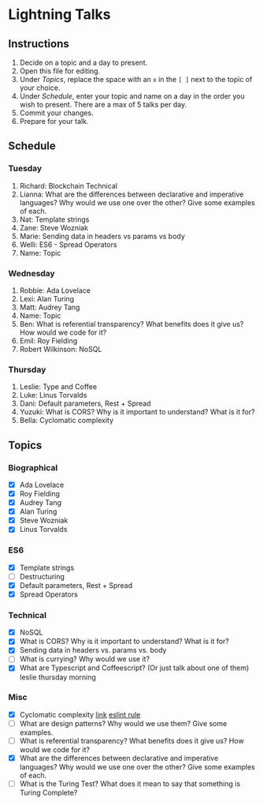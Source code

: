 # Lightning Talks

## Instructions

1. Decide on a topic and a day to present.
2. Open this file for editing.
3. Under _Topics_, replace the space with an `x` in the `[ ]` next to the topic of your choice.
4. Under _Schedule_, enter your topic and name on a day in the order you wish to present. There are a max of 5 talks per day.
5. Commit your changes.
6. Prepare for your talk.


## Schedule

### Tuesday

1. Richard: Blockchain Technical
2. Lianna: What are the differences between declarative and imperative languages? Why would we use one over the other? Give some examples of each.
3. Nat: Template strings
4. Zane: Steve Wozniak
5. Marie: Sending data in headers vs params vs body
6. Welli: ES6 - Spread Operators
7. Name: Topic


### Wednesday

1. Robbie: Ada Lovelace
2. Lexi: Alan Turing
3. Matt: Audrey Tang
4. Name: Topic
5. Ben: What is referential transparency? What benefits does it give us? How would we code for it?
6. Emil: Roy Fielding
7. Robert Wilkinson: NoSQL
### Thursday

1. Leslie: Type and Coffee
2. Luke: Linus Torvalds
3. Dani: Default parameters, Rest + Spread
4. Yuzuki: What is CORS? Why is it important to understand? What is it for?
5. Bella: Cyclomatic complexity


## Topics

### Biographical

* [x] Ada Lovelace
* [x] Roy Fielding
* [x] Audrey Tang
* [x] Alan Turing
* [x] Steve Wozniak
* [x] Linus Torvalds

### ES6
* [x] Template strings
* [ ] Destructuring
* [x] Default parameters, Rest + Spread
* [x] Spread Operators

### Technical
* [x] NoSQL
* [x] What is CORS? Why is it important to understand? What is it for?
* [x] Sending data in headers vs. params vs. body
* [ ] What is currying? Why would we use it?
* [x] What are Typescript and Coffeescript? (Or just talk about one of them) leslie thursday morning

### Misc

* [x] Cyclomatic complexity [link](http://webuniverse.io/cyclomatic-complexity-refactoring-tips/) [eslint rule](http://eslint.org/docs/rules/complexity)
* [ ] What are design patterns? Why would we use them? Give some examples.
* [ ] What is referential transparency? What benefits does it give us? How would we code for it?
* [x] What are the differences between declarative and imperative languages? Why would we use one over the other? Give some examples of each.
* [ ] What is the Turing Test? What does it mean to say that something is Turing Complete?
